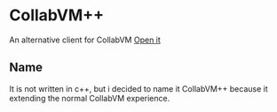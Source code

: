# CollabVM++
An alternative client for CollabVM
[Open it](http://totallyNotAUser.github.io/cvm-web-client)

## Name
It is not written in c++, but i decided to name it CollabVM++ because it extending the normal CollabVM experience.
